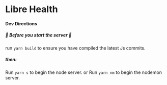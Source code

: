 # Libre Health

#### Dev Directions  

##### :gem: Before you start the server :gem:
run `yarn build` to ensure you have compiled the latest Js commits.

##### then:
Run `yarn s` to begin the node server.
or
Run `yarn nm` to begin the nodemon server.
